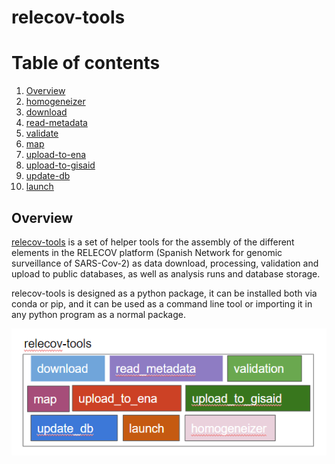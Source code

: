# relecov-tools

# Table of contents

1. [Overview](#overview)
2. [homogeneizer](#homogeneizer)
3. [download](#download)
4. [read-metadata](#read-metadata)
5. [validate](#validate)
6. [map](#map)
7. [upload-to-ena](#upload-to-ena)
8. [upload-to-gisaid](#upload-to-gisaid)
9. [update-db](#update-db)
10. [launch](#launch)


## Overview
[relecov-tools](https://github.com/BU-ISCIII/relecov-tools) is a set of helper tools for the assembly of the different elements in the RELECOV platform (Spanish Network for genomic surveillance of SARS-Cov-2) as data download, processing, validation and upload to public databases, as well as analysis runs and database storage.

relecov-tools is designed as a python package, it can be installed both via conda or pip, and it can be used as a command line tool or importing it in any python program as a normal package.

![overview-tools](img/overview_tools.png)
